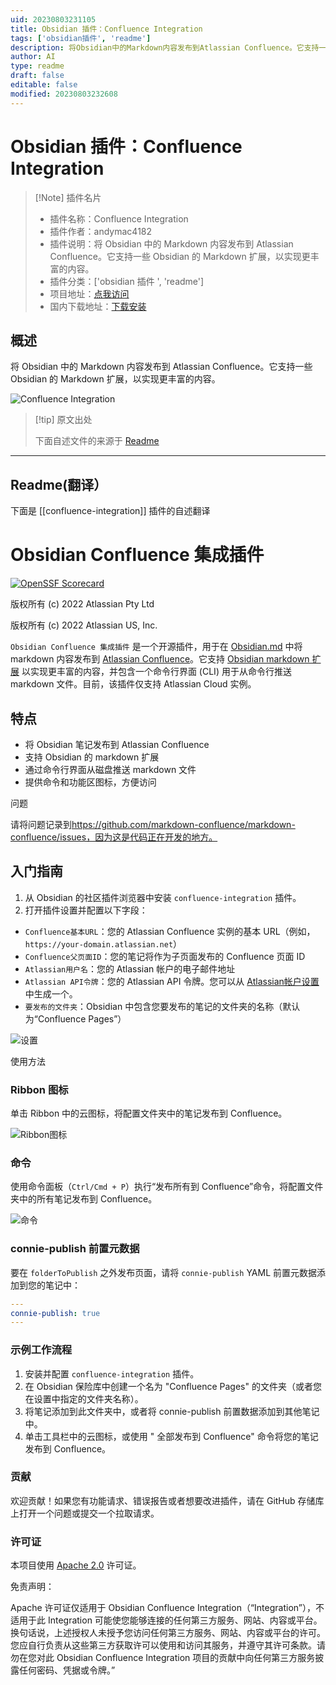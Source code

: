 ```yaml
---
uid: 20230803231105
title: Obsidian 插件：Confluence Integration
tags: ['obsidian插件', 'readme']
description: 将Obsidian中的Markdown内容发布到Atlassian Confluence。它支持一些Obsidian的Markdown扩展，以实现更丰富的内容。
author: AI
type: readme
draft: false
editable: false
modified: 20230803232608
---
```


# Obsidian 插件：Confluence Integration

> [!Note] 插件名片
> - 插件名称：Confluence Integration
> - 插件作者：andymac4182
> - 插件说明：将 Obsidian 中的 Markdown 内容发布到 Atlassian Confluence。它支持一些 Obsidian 的 Markdown 扩展，以实现更丰富的内容。
> - 插件分类：['obsidian 插件 ', 'readme']
> - 项目地址：[点我访问](https://github.com/markdown-confluence/obsidian-integration)
> - 国内下载地址：[下载安装](https://pkmer.cn/products/plugin/pluginMarket/?confluence-integration)

## 概述

将 Obsidian 中的 Markdown 内容发布到 Atlassian Confluence。它支持一些 Obsidian 的 Markdown 扩展，以实现更丰富的内容。

![Confluence Integration](https://cdn.pkmer.cn/covers/confluence-integration.png!pkmer)

> [!tip] 原文出处
>
>下面自述文件的来源于 [Readme](https://ghproxy.net/https://raw.githubusercontent.com/markdown-confluence/obsidian-integration/main/README.md)
>

---

## Readme(翻译）

下面是 [[confluence-integration]] 插件的自述翻译

# Obsidian Confluence 集成插件

[![OpenSSF Scorecard](https://api.securityscorecards.dev/projects/github.com/markdown-confluence/markdown-confluence/badge)](https://api.securityscorecards.dev/projects/github.com/markdown-confluence/markdown-confluence)

版权所有 (c) 2022 Atlassian Pty Ltd

版权所有 (c) 2022 Atlassian US, Inc.

`Obsidian Confluence 集成插件` 是一个开源插件，用于在 [Obsidian.md](https://obsidian.md/) 中将 markdown 内容发布到 [Atlassian Confluence](https://www.atlassian.com/software/confluence)。它支持 [Obsidian markdown 扩展](https://help.obsidian.md/How+to/Format+your+notes) 以实现更丰富的内容，并包含一个命令行界面 (CLI) 用于从命令行推送 markdown 文件。目前，该插件仅支持 Atlassian Cloud 实例。

## 特点

- 将 Obsidian 笔记发布到 Atlassian Confluence
- 支持 Obsidian 的 markdown 扩展
- 通过命令行界面从磁盘推送 markdown 文件
- 提供命令和功能区图标，方便访问

问题

请将问题记录到<https://github.com/markdown-confluence/markdown-confluence/issues，因为这是代码正在开发的地方。>

## 入门指南

1. 从 Obsidian 的社区插件浏览器中安装 `confluence-integration` 插件。
2. 打开插件设置并配置以下字段：

- `Confluence基本URL`：您的 Atlassian Confluence 实例的基本 URL（例如，`https://your-domain.atlassian.net`）
- `Confluence父页面ID`：您的笔记将作为子页面发布的 Confluence 页面 ID
- `Atlassian用户名`：您的 Atlassian 帐户的电子邮件地址
- `Atlassian API令牌`：您的 Atlassian API 令牌。您可以从 [Atlassian帐户设置](https://id.atlassian.com/manage-profile/security/api-tokens) 中生成一个。
- `要发布的文件夹`：Obsidian 中包含您要发布的笔记的文件夹的名称（默认为“Confluence Pages”）

![设置](./docs/screenshots/settings.png)

使用方法

### Ribbon 图标

单击 Ribbon 中的云图标，将配置文件夹中的笔记发布到 Confluence。

![Ribbon图标](./docs/screenshots/ribbon.png)

### 命令

使用命令面板（`Ctrl/Cmd + P`）执行“发布所有到 Confluence”命令，将配置文件夹中的所有笔记发布到 Confluence。

![命令](./docs/screenshots/commands.png)

### connie-publish 前置元数据

要在 `folderToPublish` 之外发布页面，请将 `connie-publish` YAML 前置元数据添加到您的笔记中：

```yaml
---
connie-publish: true
---
```

### 示例工作流程

1. 安装并配置 `confluence-integration` 插件。
2. 在 Obsidian 保险库中创建一个名为 "Confluence Pages" 的文件夹（或者您在设置中指定的文件夹名称）。
3. 将笔记添加到此文件夹中，或者将 connie-publish 前置数据添加到其他笔记中。
4. 单击工具栏中的云图标，或使用 " 全部发布到 Confluence" 命令将您的笔记发布到 Confluence。

### 贡献

欢迎贡献！如果您有功能请求、错误报告或者想要改进插件，请在 GitHub 存储库上打开一个问题或提交一个拉取请求。

### 许可证

本项目使用 [Apache 2.0](https://github.com/markdown-confluence/markdown-confluence/blob/main/LICENSE) 许可证。

免责声明：

Apache 许可证仅适用于 Obsidian Confluence Integration（“Integration”），不适用于此 Integration 可能使您能够连接的任何第三方服务、网站、内容或平台。换句话说，上述授权人未授予您访问任何第三方服务、网站、内容或平台的许可。您应自行负责从这些第三方获取许可以使用和访问其服务，并遵守其许可条款。请勿在您对此 Obsidian Confluence Integration 项目的贡献中向任何第三方服务披露任何密码、凭据或令牌。”
